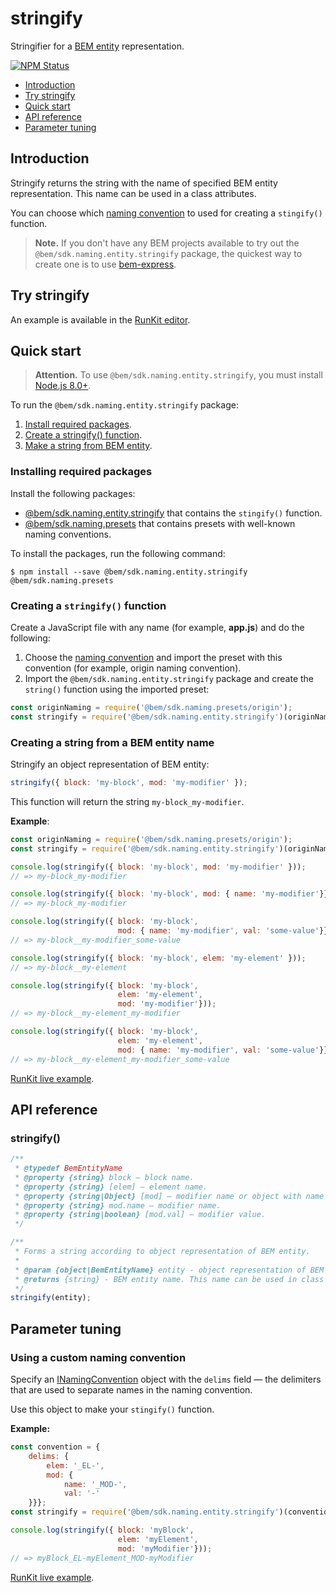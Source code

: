 # stringify

Stringifier for a [BEM entity](https://bem.info/methodology/key-concepts/#bem-entity) representation.

[![NPM Status][npm-img]][npm]

[npm]:          https://www.npmjs.org/package/@bem/sdk.naming.entity.stringify
[npm-img]:      https://img.shields.io/npm/v/@bem/sdk.naming.entity.stringify.svg

* [Introduction](#introduction)
* [Try stringify](#try-stringify)
* [Quick start](#quick-start)
* [API reference](#api-reference)
* [Parameter tuning](#parameter-tuning)

## Introduction

Stringify returns the string with the name of specified BEM entity representation. This name can be used in a class attributes.

You can choose which [naming convention](https://en.bem.info/methodology/naming-convention/) to used for creating a `stingify()` function.

> **Note.** If you don't have any BEM projects available to try out the `@bem/sdk.naming.entity.stringify` package, the quickest way to create one is to use [bem-express](https://github.com/bem/bem-express).

## Try stringify

An example is available in the [RunKit editor](https://runkit.com/migs911/how-bem-sdk-naming-entity-stringify-works).

## Quick start

> **Attention.** To use `@bem/sdk.naming.entity.stringify`, you must install [Node.js 8.0+](https://nodejs.org/en/download/).

To run the `@bem/sdk.naming.entity.stringify` package:

1. [Install required packages](#installing-required-packages).
3. [Create a stringify() function](#creating-a-stringify-function).
4. [Make a string from BEM entity](#creating-a-string-from-a-bem-entity-name).

### Installing required packages

Install the following packages:

* [@bem/sdk.naming.entity.stringify](https://www.npmjs.org/package/@bem/sdk.naming.entity.stringify) that contains the `stingify()` function.
* [@bem/sdk.naming.presets](https://www.npmjs.com/package/@bem/sdk.naming.presets) that contains presets with well-known naming conventions.

To install the packages, run the following command:

```
$ npm install --save @bem/sdk.naming.entity.stringify @bem/sdk.naming.presets
```

### Creating a `stringify()` function

Create a JavaScript file with any name (for example, **app.js**) and do the following:

1. Choose the [naming convention](https://bem.info/methodology/naming-convention/) and import the preset with this convention (for example, origin naming convention).
1. Import the `@bem/sdk.naming.entity.stringify` package and create the `string()` function using the imported preset:

```js
const originNaming = require('@bem/sdk.naming.presets/origin');
const stringify = require('@bem/sdk.naming.entity.stringify')(originNaming);
```

### Creating a string from a BEM entity name

Stringify an object representation of BEM entity:

```js
stringify({ block: 'my-block', mod: 'my-modifier' });
```

This function will return the string `my-block_my-modifier`.

**Example**:

```js
const originNaming = require('@bem/sdk.naming.presets/origin');
const stringify = require('@bem/sdk.naming.entity.stringify')(originNaming);

console.log(stringify({ block: 'my-block', mod: 'my-modifier' }));
// => my-block_my-modifier

console.log(stringify({ block: 'my-block', mod: { name: 'my-modifier'}}));
// => my-block_my-modifier

console.log(stringify({ block: 'my-block',
                        mod: { name: 'my-modifier', val: 'some-value'}}));
// => my-block__my-modifier_some-value

console.log(stringify({ block: 'my-block', elem: 'my-element' }));
// => my-block__my-element

console.log(stringify({ block: 'my-block',
                        elem: 'my-element',
                        mod: 'my-modifier'}));
// => my-block__my-element_my-modifier

console.log(stringify({ block: 'my-block',
                        elem: 'my-element',
                        mod: { name: 'my-modifier', val: 'some-value'}}));
// => my-block__my-element_my-modifier_some-value
```

[RunKit live example](https://runkit.com/migs911/stringify-using-origin-convention).

## API reference

### stringify()

```js
/**
 * @typedef BemEntityName
 * @property {string} block — block name.
 * @property {string} [elem] — element name.
 * @property {string|Object} [mod] — modifier name or object with name and value.
 * @property {string} mod.name — modifier name.
 * @property {string|boolean} [mod.val] — modifier value.
 */

/**
 * Forms a string according to object representation of BEM entity.
 *
 * @param {object|BemEntityName} entity - object representation of BEM entity.
 * @returns {string} - BEM entity name. This name can be used in class attributes.
 */
stringify(entity);
```

## Parameter tuning

### Using a custom naming convention

Specify an [INamingConvention](https://github.com/bem/bem-sdk/blob/master/packages/naming.presets/index.d.ts#L10) object with the `delims` field — the delimiters that are used to separate names in the naming convention.

Use this object to make your `stingify()` function.

**Example:**

```js
const convention = {
    delims: {
        elem: '_EL-',
        mod: {
            name: '_MOD-',
            val: '-'
    }}};
const stringify = require('@bem/sdk.naming.entity.stringify')(convention);

console.log(stringify({ block: 'myBlock',
                        elem: 'myElement',
                        mod: 'myModifier'}));
// => myBlock_EL-myElement_MOD-myModifier
```

[RunKit live example](https://runkit.com/migs911/stringify-usage-examples-custom-naming-convention).